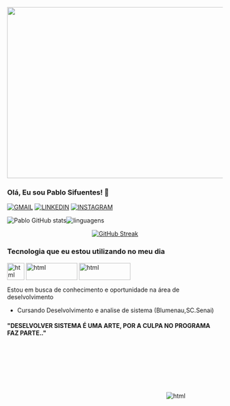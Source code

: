 <img height = "400" width = "800" src=https://cdnb.artstation.com/p/assets/images/images/036/125/405/original/igor-freitas-mesa.gif?1616779562>

### Olá, Eu sou Pablo Sifuentes! 👋

[![GMAIL](https://img.shields.io/badge/Gmail-D14836?style=for-the-badge&logo=gmail&logoColor=white
)](mailto:sifuentespablo@gmail.com)
[![LINKEDIN](https://img.shields.io/badge/LinkedIn-0077B5?style=for-the-badge&logo=linkedin&logoColor=white
)](https://www.linkedin.com/in/pablo-sifuentes-599097265/)
[![INSTAGRAM](https://img.shields.io/badge/Instagram-E4405F?style=for-the-badge&logo=instagram&logoColor=white
)](https://www.instagram.com/pablo_sifu_/)

![Pablo GitHub stats](https://github-readme-stats.vercel.app/api?username=PabloSifuentes&show_icons=true&theme=blue_navy )![linguagens](https://github-readme-stats.vercel.app/api/top-langs/?username=PabloSifuentes&show_icons=true&theme=blue_navy )

<div style="text-align: center;">
    <a href="https://git.io/streak-stats">
        <img src="https://github-readme-streak-stats.herokuapp.com?user=PabloSifuentes&theme=ocean-gradient&border_radius=5.0&locale=pt_BR&date_format=j%20M%5B%20Y%5D" alt="GitHub Streak" />
    </a>
</div>

### Tecnologia que eu estou utilizando no meu dia        

<img align="center" alt="html" height="40" width="40" src="https://cdn.jsdelivr.net/gh/devicons/devicon@latest/icons/javascript/javascript-original.svg" />  
<img align="center" alt="html" height="40" width="120" src="https://img.shields.io/badge/MySQL-00000F?style=for-the-badge&logo=mysql&logoColor=white
" />
<img align="center" alt="html" height="40" width="120" src="https://img.shields.io/badge/Google_Cloud-4285F4?style=for-the-badge&logo=google-cloud&logoColor=white" />
<img   align="center" alt="html" height="" width=""      src = "https://steamuserimages-a.akamaihd.net/ugc/1548632727022870262/7A4E635EF2778FED99968756D830CADE8F9D6297/?imw=512&&ima=fit&impolicy=Letterbox&imcolor=%23000000&letterbox=false" style="position: absolute; left: 600; top: 950;">
          
</div><br/>

Estou em busca de conhecimento e oportunidade na área de deselvolvimento

- Cursando Deselvolvimento e analise de sistema (Blumenau,SC.Senai)

#### "DESELVOLVER SISTEMA É UMA ARTE, POR A CULPA NO PROGRAMA FAZ PARTE.."




